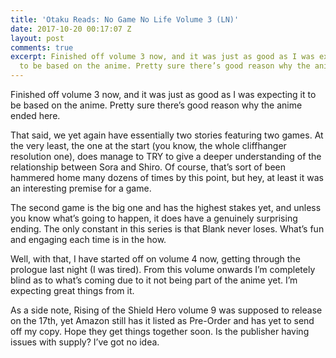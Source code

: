 ```yaml
---
title: 'Otaku Reads: No Game No Life Volume 3 (LN)'
date: 2017-10-20 00:17:07 Z
layout: post
comments: true
excerpt: Finished off volume 3 now, and it was just as good as I was expecting it
  to be based on the anime. Pretty sure there’s good reason why the anime ended here.
---
```


<p>Finished off volume 3 now, and it was just as good as I was expecting it to be based on the anime. Pretty sure there’s good reason why the anime ended here.</p>
<p>That said, we yet again have essentially two stories featuring two games. At the very least, the one at the start (you know, the whole cliffhanger resolution one), does manage to TRY to give a deeper understanding of the relationship between Sora and Shiro. Of course, that’s sort of been hammered home many dozens of times by this point, but hey, at least it was an interesting premise for a game.</p>
<p>The second game is the big one and has the highest stakes yet, and unless you know what’s going to happen, it does have a genuinely surprising ending. The only constant in this series is that Blank never loses. What’s fun and engaging each time is in the how.</p>
<p>Well, with that, I have started off on volume 4 now, getting through the prologue last night (I was tired). From this volume onwards I’m completely blind as to what’s coming due to it not being part of the anime yet. I’m expecting great things from it.</p>
<p>As a side note, Rising of the Shield Hero volume 9 was supposed to release on the 17th, yet Amazon still has it listed as Pre-Order and has yet to send off my copy. Hope they get things together soon. Is the publisher having issues with supply? I’ve got no idea.</p>
